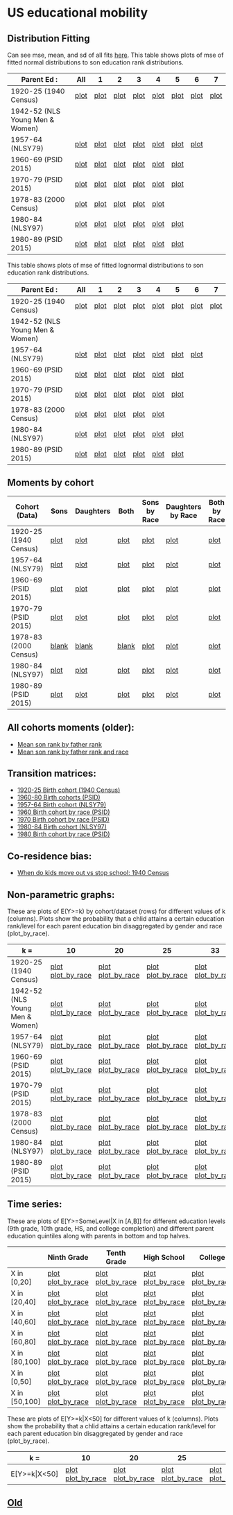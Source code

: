 # US educational mobility

## Distribution Fitting

Can see mse, mean, and sd of all fits [here](./txt/fits.txt). This table shows plots of mse of fitted normal distributions to son education rank distributions.

|  Parent Ed :                               | All | 1 | 2 | 3 | 4 | 5 | 6 | 7 |
|---------------------------------|-----------------|---|---|---|---|---|---|---|
| 1920-25 (1940 Census)           | [plot](https://media.githubusercontent.com/media/arjunsrini/mobility-results/main/figs/mse/c1940_norm_all.png) | [plot](https://media.githubusercontent.com/media/arjunsrini/mobility-results/main/figs/mse/c1940_norm_1.png) | [plot](https://media.githubusercontent.com/media/arjunsrini/mobility-results/main/figs/mse/c1940_norm_2.png) | [plot](https://media.githubusercontent.com/media/arjunsrini/mobility-results/main/figs/mse/c1940_norm_3.png) | [plot](https://media.githubusercontent.com/media/arjunsrini/mobility-results/main/figs/mse/c1940_norm_4.png) | [plot](https://media.githubusercontent.com/media/arjunsrini/mobility-results/main/figs/mse/c1940_norm_5.png) | [plot](https://media.githubusercontent.com/media/arjunsrini/mobility-results/main/figs/mse/c1940_norm_6.png) | [plot](https://media.githubusercontent.com/media/arjunsrini/mobility-results/main/figs/mse/c1940_norm_7.png) |
| 1942-52 (NLS Young Men & Women) |                 |   |   |   |   |   |   |   |
| 1957-64 (NLSY79)                | [plot](https://media.githubusercontent.com/media/arjunsrini/mobility-results/main/figs/mse/nlsy79_norm_all.png) | [plot](https://media.githubusercontent.com/media/arjunsrini/mobility-results/main/figs/mse/nlsy79_norm_1.png) | [plot](https://media.githubusercontent.com/media/arjunsrini/mobility-results/main/figs/mse/nlsy79_norm_2.png) | [plot](https://media.githubusercontent.com/media/arjunsrini/mobility-results/main/figs/mse/nlsy79_norm_3.png) | [plot](https://media.githubusercontent.com/media/arjunsrini/mobility-results/main/figs/mse/nlsy79_norm_4.png) | [plot](https://media.githubusercontent.com/media/arjunsrini/mobility-results/main/figs/mse/nlsy79_norm_5.png) | [plot](https://media.githubusercontent.com/media/arjunsrini/mobility-results/main/figs/mse/nlsy79_norm_6.png) |  |
| 1960-69 (PSID 2015)             | [plot](https://media.githubusercontent.com/media/arjunsrini/mobility-results/main/figs/mse/psid15_60_norm_all.png) | [plot](https://media.githubusercontent.com/media/arjunsrini/mobility-results/main/figs/mse/psid15_60_norm_1.png) | [plot](https://media.githubusercontent.com/media/arjunsrini/mobility-results/main/figs/mse/psid15_60_norm_2.png) | [plot](https://media.githubusercontent.com/media/arjunsrini/mobility-results/main/figs/mse/psid15_60_norm_3.png) | [plot](https://media.githubusercontent.com/media/arjunsrini/mobility-results/main/figs/mse/psid15_60_norm_4.png) | [plot](https://media.githubusercontent.com/media/arjunsrini/mobility-results/main/figs/mse/psid15_60_norm_5.png) |  |  |
| 1970-79 (PSID 2015)             |  [plot](https://media.githubusercontent.com/media/arjunsrini/mobility-results/main/figs/mse/psid15_70_norm_all.png) | [plot](https://media.githubusercontent.com/media/arjunsrini/mobility-results/main/figs/mse/psid15_70_norm_1.png) | [plot](https://media.githubusercontent.com/media/arjunsrini/mobility-results/main/figs/mse/psid15_70_norm_2.png) | [plot](https://media.githubusercontent.com/media/arjunsrini/mobility-results/main/figs/mse/psid15_70_norm_3.png) | [plot](https://media.githubusercontent.com/media/arjunsrini/mobility-results/main/figs/mse/psid15_70_norm_4.png) | [plot](https://media.githubusercontent.com/media/arjunsrini/mobility-results/main/figs/mse/psid15_70_norm_5.png) |  |  |
| 1978-83 (2000 Census)           |  [plot](https://media.githubusercontent.com/media/arjunsrini/mobility-results/main/figs/mse/c2000_norm_all.png) | [plot](https://media.githubusercontent.com/media/arjunsrini/mobility-results/main/figs/mse/c2000_norm_1.png) | [plot](https://media.githubusercontent.com/media/arjunsrini/mobility-results/main/figs/mse/c2000_norm_2.png) | [plot](https://media.githubusercontent.com/media/arjunsrini/mobility-results/main/figs/mse/c2000_norm_3.png) | [plot](https://media.githubusercontent.com/media/arjunsrini/mobility-results/main/figs/mse/c2000_norm_4.png) |  |  |  |
| 1980-84 (NLSY97)                |  [plot](https://media.githubusercontent.com/media/arjunsrini/mobility-results/main/figs/mse/nlsy97_norm_all.png) | [plot](https://media.githubusercontent.com/media/arjunsrini/mobility-results/main/figs/mse/nlsy97_norm_1.png) | [plot](https://media.githubusercontent.com/media/arjunsrini/mobility-results/main/figs/mse/nlsy97_norm_2.png) | [plot](https://media.githubusercontent.com/media/arjunsrini/mobility-results/main/figs/mse/nlsy97_norm_3.png) | [plot](https://media.githubusercontent.com/media/arjunsrini/mobility-results/main/figs/mse/nlsy97_norm_4.png) | [plot](https://media.githubusercontent.com/media/arjunsrini/mobility-results/main/figs/mse/nlsy97_norm_5.png) |  |  |
| 1980-89 (PSID 2015)             |  [plot](https://media.githubusercontent.com/media/arjunsrini/mobility-results/main/figs/mse/psid15_80_norm_all.png) | [plot](https://media.githubusercontent.com/media/arjunsrini/mobility-results/main/figs/mse/psid15_80_norm_1.png) | [plot](https://media.githubusercontent.com/media/arjunsrini/mobility-results/main/figs/mse/psid15_80_norm_2.png) | [plot](https://media.githubusercontent.com/media/arjunsrini/mobility-results/main/figs/mse/psid15_80_norm_3.png) | [plot](https://media.githubusercontent.com/media/arjunsrini/mobility-results/main/figs/mse/psid15_80_norm_4.png) | [plot](https://media.githubusercontent.com/media/arjunsrini/mobility-results/main/figs/mse/psid15_80_norm_5.png) |  |  |

This table shows plots of mse of fitted lognormal distributions to son education rank distributions.

|  Parent Ed :                               | All | 1 | 2 | 3 | 4 | 5 | 6 | 7 |
|---------------------------------|-----------------|---|---|---|---|---|---|---|
| 1920-25 (1940 Census)           | [plot](https://media.githubusercontent.com/media/arjunsrini/mobility-results/main/figs/mse/c1940_lognorm_all.png) | [plot](https://media.githubusercontent.com/media/arjunsrini/mobility-results/main/figs/mse/c1940_lognorm_1.png) | [plot](https://media.githubusercontent.com/media/arjunsrini/mobility-results/main/figs/mse/c1940_lognorm_2.png) | [plot](https://media.githubusercontent.com/media/arjunsrini/mobility-results/main/figs/mse/c1940_lognorm_3.png) | [plot](https://media.githubusercontent.com/media/arjunsrini/mobility-results/main/figs/mse/c1940_lognorm_4.png) | [plot](https://media.githubusercontent.com/media/arjunsrini/mobility-results/main/figs/mse/c1940_lognorm_5.png) | [plot](https://media.githubusercontent.com/media/arjunsrini/mobility-results/main/figs/mse/c1940_lognorm_6.png) | [plot](https://media.githubusercontent.com/media/arjunsrini/mobility-results/main/figs/mse/c1940_lognorm_7.png) |
| 1942-52 (NLS Young Men & Women) |                 |   |   |   |   |   |   |   |
| 1957-64 (NLSY79)                | [plot](https://media.githubusercontent.com/media/arjunsrini/mobility-results/main/figs/mse/nlsy79_lognorm_all.png) | [plot](https://media.githubusercontent.com/media/arjunsrini/mobility-results/main/figs/mse/nlsy79_lognorm_1.png) | [plot](https://media.githubusercontent.com/media/arjunsrini/mobility-results/main/figs/mse/nlsy79_lognorm_2.png) | [plot](https://media.githubusercontent.com/media/arjunsrini/mobility-results/main/figs/mse/nlsy79_lognorm_3.png) | [plot](https://media.githubusercontent.com/media/arjunsrini/mobility-results/main/figs/mse/nlsy79_lognorm_4.png) | [plot](https://media.githubusercontent.com/media/arjunsrini/mobility-results/main/figs/mse/nlsy79_lognorm_5.png) | [plot](https://media.githubusercontent.com/media/arjunsrini/mobility-results/main/figs/mse/nlsy79_lognorm_6.png) |  |
| 1960-69 (PSID 2015)             | [plot](https://media.githubusercontent.com/media/arjunsrini/mobility-results/main/figs/mse/psid15_60_lognorm_all.png) | [plot](https://media.githubusercontent.com/media/arjunsrini/mobility-results/main/figs/mse/psid15_60_lognorm_1.png) | [plot](https://media.githubusercontent.com/media/arjunsrini/mobility-results/main/figs/mse/psid15_60_lognorm_2.png) | [plot](https://media.githubusercontent.com/media/arjunsrini/mobility-results/main/figs/mse/psid15_60_lognorm_3.png) | [plot](https://media.githubusercontent.com/media/arjunsrini/mobility-results/main/figs/mse/psid15_60_lognorm_4.png) | [plot](https://media.githubusercontent.com/media/arjunsrini/mobility-results/main/figs/mse/psid15_60_lognorm_5.png) |  |  |
| 1970-79 (PSID 2015)             |  [plot](https://media.githubusercontent.com/media/arjunsrini/mobility-results/main/figs/mse/psid15_70_lognorm_all.png) | [plot](https://media.githubusercontent.com/media/arjunsrini/mobility-results/main/figs/mse/psid15_70_lognorm_1.png) | [plot](https://media.githubusercontent.com/media/arjunsrini/mobility-results/main/figs/mse/psid15_70_lognorm_2.png) | [plot](https://media.githubusercontent.com/media/arjunsrini/mobility-results/main/figs/mse/psid15_70_lognorm_3.png) | [plot](https://media.githubusercontent.com/media/arjunsrini/mobility-results/main/figs/mse/psid15_70_lognorm_4.png) | [plot](https://media.githubusercontent.com/media/arjunsrini/mobility-results/main/figs/mse/psid15_70_lognorm_5.png) |  |  |
| 1978-83 (2000 Census)           |  [plot](https://media.githubusercontent.com/media/arjunsrini/mobility-results/main/figs/mse/c2000_lognorm_all.png) | [plot](https://media.githubusercontent.com/media/arjunsrini/mobility-results/main/figs/mse/c2000_lognorm_1.png) | [plot](https://media.githubusercontent.com/media/arjunsrini/mobility-results/main/figs/mse/c2000_lognorm_2.png) | [plot](https://media.githubusercontent.com/media/arjunsrini/mobility-results/main/figs/mse/c2000_lognorm_3.png) | [plot](https://media.githubusercontent.com/media/arjunsrini/mobility-results/main/figs/mse/c2000_lognorm_4.png) |  |  |  |
| 1980-84 (NLSY97)                |  [plot](https://media.githubusercontent.com/media/arjunsrini/mobility-results/main/figs/mse/nlsy97_lognorm_all.png) | [plot](https://media.githubusercontent.com/media/arjunsrini/mobility-results/main/figs/mse/nlsy97_lognorm_1.png) | [plot](https://media.githubusercontent.com/media/arjunsrini/mobility-results/main/figs/mse/nlsy97_lognorm_2.png) | [plot](https://media.githubusercontent.com/media/arjunsrini/mobility-results/main/figs/mse/nlsy97_lognorm_3.png) | [plot](https://media.githubusercontent.com/media/arjunsrini/mobility-results/main/figs/mse/nlsy97_lognorm_4.png) | [plot](https://media.githubusercontent.com/media/arjunsrini/mobility-results/main/figs/mse/nlsy97_lognorm_5.png) |  |  |
| 1980-89 (PSID 2015)             |  [plot](https://media.githubusercontent.com/media/arjunsrini/mobility-results/main/figs/mse/psid15_80_lognorm_all.png) | [plot](https://media.githubusercontent.com/media/arjunsrini/mobility-results/main/figs/mse/psid15_80_lognorm_1.png) | [plot](https://media.githubusercontent.com/media/arjunsrini/mobility-results/main/figs/mse/psid15_80_lognorm_2.png) | [plot](https://media.githubusercontent.com/media/arjunsrini/mobility-results/main/figs/mse/psid15_80_lognorm_3.png) | [plot](https://media.githubusercontent.com/media/arjunsrini/mobility-results/main/figs/mse/psid15_80_lognorm_4.png) | [plot](https://media.githubusercontent.com/media/arjunsrini/mobility-results/main/figs/mse/psid15_80_lognorm_5.png) |  |  |

## Moments by cohort

| Cohort (Data)      | Sons      | Daughters | Both |Sons by Race |Daughters by Race |Both by Race |
| ----------- | ----------- |  ----------- | ----------- | ----------- |----------- |----------- |
| 1920-25 (1940 Census) | [plot](https://media.githubusercontent.com/media/arjunsrini/mobility-results/main/figs/moments/c1940_son.png) | [plot](https://media.githubusercontent.com/media/arjunsrini/mobility-results/main/figs/moments/c1940_dot.png) | [plot](https://media.githubusercontent.com/media/arjunsrini/mobility-results/main/figs/moments/c1940_bth.png) | [plot](https://media.githubusercontent.com/media/arjunsrini/mobility-results/main/figs/moments/c1940_son_race.png) | [plot](https://media.githubusercontent.com/media/arjunsrini/mobility-results/main/figs/moments/c1940_dot_race.png) | [plot](https://media.githubusercontent.com/media/arjunsrini/mobility-results/main/figs/moments/c1940_bth_race.png) |
| 1957-64 (NLSY79) | [plot](https://media.githubusercontent.com/media/arjunsrini/mobility-results/main/figs/moments/nlsy79_son.png) | [plot](https://media.githubusercontent.com/media/arjunsrini/mobility-results/main/figs/moments/nlsy79_dot.png) | [plot](https://media.githubusercontent.com/media/arjunsrini/mobility-results/main/figs/moments/nlsy79_bth.png) | [plot](https://media.githubusercontent.com/media/arjunsrini/mobility-results/main/figs/moments/nlsy79_son_race.png) | [plot](https://media.githubusercontent.com/media/arjunsrini/mobility-results/main/figs/moments/nlsy79_dot_race.png) | [plot](https://media.githubusercontent.com/media/arjunsrini/mobility-results/main/figs/moments/nlsy79_bth_race.png) |
| 1960-69 (PSID 2015) | [plot](https://media.githubusercontent.com/media/arjunsrini/mobility-results/main/figs/moments/psid60_son.png) | [plot](https://media.githubusercontent.com/media/arjunsrini/mobility-results/main/figs/moments/psid60_dot.png) | [plot](https://media.githubusercontent.com/media/arjunsrini/mobility-results/main/figs/moments/psid60_bth.png) | [plot](https://media.githubusercontent.com/media/arjunsrini/mobility-results/main/figs/moments/psid60_son_race.png) | [plot](https://media.githubusercontent.com/media/arjunsrini/mobility-results/main/figs/moments/psid60_dot_race.png) | [plot](https://media.githubusercontent.com/media/arjunsrini/mobility-results/main/figs/moments/psid60_bth_race.png) |
| 1970-79 (PSID 2015) | [plot](https://media.githubusercontent.com/media/arjunsrini/mobility-results/main/figs/moments/psid70_son.png) | [plot](https://media.githubusercontent.com/media/arjunsrini/mobility-results/main/figs/moments/psid70_dot.png) | [plot](https://media.githubusercontent.com/media/arjunsrini/mobility-results/main/figs/moments/psid70_bth.png) | [plot](https://media.githubusercontent.com/media/arjunsrini/mobility-results/main/figs/moments/psid70_son_race.png) | [plot](https://media.githubusercontent.com/media/arjunsrini/mobility-results/main/figs/moments/psid70_dot_race.png) | [plot](https://media.githubusercontent.com/media/arjunsrini/mobility-results/main/figs/moments/psid70_bth_race.png) |
| 1978-83 (2000 Census) | [blank](https://media.githubusercontent.com/media/arjunsrini/mobility-results/main/figs/moments/c2000_son.png) | [blank](https://media.githubusercontent.com/media/arjunsrini/mobility-results/main/figs/moments/c2000_dot.png) | [blank](https://media.githubusercontent.com/media/arjunsrini/mobility-results/main/figs/moments/c2000_bth.png) | [plot](https://media.githubusercontent.com/media/arjunsrini/mobility-results/main/figs/moments/c2000_son_race.png) | [plot](https://media.githubusercontent.com/media/arjunsrini/mobility-results/main/figs/moments/c2000_dot_race.png) | [plot](https://media.githubusercontent.com/media/arjunsrini/mobility-results/main/figs/moments/c2000_bth_race.png) |
| 1980-84 (NLSY97) | [plot](https://media.githubusercontent.com/media/arjunsrini/mobility-results/main/figs/moments/nlsy97_son.png) | [plot](https://media.githubusercontent.com/media/arjunsrini/mobility-results/main/figs/moments/nlsy97_dot.png) | [plot](https://media.githubusercontent.com/media/arjunsrini/mobility-results/main/figs/moments/nlsy97_bth.png) | [plot](https://media.githubusercontent.com/media/arjunsrini/mobility-results/main/figs/moments/nlsy97_son_race.png) | [plot](https://media.githubusercontent.com/media/arjunsrini/mobility-results/main/figs/moments/nlsy97_dot_race.png) | [plot](https://media.githubusercontent.com/media/arjunsrini/mobility-results/main/figs/moments/nlsy97_bth_race.png) |
| 1980-89 (PSID 2015) | [plot](https://media.githubusercontent.com/media/arjunsrini/mobility-results/main/figs/moments/psid80_son.png) | [plot](https://media.githubusercontent.com/media/arjunsrini/mobility-results/main/figs/moments/psid80_dot.png) | [plot](https://media.githubusercontent.com/media/arjunsrini/mobility-results/main/figs/moments/psid80_bth.png) | [plot](https://media.githubusercontent.com/media/arjunsrini/mobility-results/main/figs/moments/psid80_son_race.png) | [plot](https://media.githubusercontent.com/media/arjunsrini/mobility-results/main/figs/moments/psid80_dot_race.png) | [plot](https://media.githubusercontent.com/media/arjunsrini/mobility-results/main/figs/moments/psid80_bth_race.png) |

## All cohorts moments (older):
- [Mean son rank by father rank](https://media.githubusercontent.com/media/arjunsrini/mobility-results/main/figs/moms/father-son-rank.png)
- [Mean son rank by father rank and race](https://media.githubusercontent.com/media/arjunsrini/mobility-results/main/figs/moms/father-son-rank-race.png)

## Transition matrices:
- [1920-25 Birth cohort (1940 Census)](./txt/census1940.txt)
- [1960-80 Birth cohorts (PSID)](./psid_tms.md)
- [1957-64 Birth cohort (NLSY79)](./txt/nlsy79.txt)
- [1960 Birth cohort by race (PSID)](./1960psid_tms_race.md)
- [1970 Birth cohort by race (PSID)](./1970psid_tms_race.md)
- [1980-84 Birth cohort (NLSY97)](./txt/nlsy97.txt)
- [1980 Birth cohort by race (PSID)](./1980psid_tms_race.md)

## Co-residence bias:
- [When do kids move out vs stop school: 1940 Census](./1940_coresidence_bias.md)

## Non-parametric graphs:
These are plots of E(Y>=k) by cohort/dataset (rows) for different values of k (columns). Plots show the probability that a chlid attains a certain education rank/level for each parent education bin disaggregated by gender and race (plot_by_race).

| k =                          | 10                | 20                | 25                | 33                | 50                | HS                |
|---------------------------|-------------------|-------------------|-------------------|-------------------|-------------------|-------------------|
| 1920-25 (1940 Census)     | [plot](https://media.githubusercontent.com/media/arjunsrini/mobility-results/main/figs/n/c1940_abv_10.png) [plot_by_race](https://media.githubusercontent.com/media/arjunsrini/mobility-results/main/figs/n/c1940_abv_10_race.png) | [plot](https://media.githubusercontent.com/media/arjunsrini/mobility-results/main/figs/n/c1940_abv_20.png) [plot_by_race](https://media.githubusercontent.com/media/arjunsrini/mobility-results/main/figs/n/c1940_abv_20_race.png) | [plot](https://media.githubusercontent.com/media/arjunsrini/mobility-results/main/figs/n/c1940_abv_25.png) [plot_by_race](https://media.githubusercontent.com/media/arjunsrini/mobility-results/main/figs/n/c1940_abv_25_race.png) | [plot](https://media.githubusercontent.com/media/arjunsrini/mobility-results/main/figs/n/c1940_abv_33.png) [plot_by_race](https://media.githubusercontent.com/media/arjunsrini/mobility-results/main/figs/n/c1940_abv_33_race.png) | [plot](https://media.githubusercontent.com/media/arjunsrini/mobility-results/main/figs/n/c1940_abv_50.png) [plot_by_race](https://media.githubusercontent.com/media/arjunsrini/mobility-results/main/figs/n/c1940_abv_50_race.png) | [plot](https://media.githubusercontent.com/media/arjunsrini/mobility-results/main/figs/n/c1940_hs.png) [plot_by_race](https://media.githubusercontent.com/media/arjunsrini/mobility-results/main/figs/n/c1940_hs_race.png) |
| 1942-52 (NLS Young Men & Women)     | [plot](https://media.githubusercontent.com/media/arjunsrini/mobility-results/main/figs/n/nls66_abv_10.png) [plot_by_race](https://media.githubusercontent.com/media/arjunsrini/mobility-results/main/figs/n/nls66_abv_10_race.png) | [plot](https://media.githubusercontent.com/media/arjunsrini/mobility-results/main/figs/n/nls66_abv_20.png) [plot_by_race](https://media.githubusercontent.com/media/arjunsrini/mobility-results/main/figs/n/nls66_abv_20_race.png) | [plot](https://media.githubusercontent.com/media/arjunsrini/mobility-results/main/figs/n/nls66_abv_25.png) [plot_by_race](https://media.githubusercontent.com/media/arjunsrini/mobility-results/main/figs/n/nls66_abv_25_race.png) | [plot](https://media.githubusercontent.com/media/arjunsrini/mobility-results/main/figs/n/nls66_abv_33.png) [plot_by_race](https://media.githubusercontent.com/media/arjunsrini/mobility-results/main/figs/n/nls66_abv_33_race.png) | [plot](https://media.githubusercontent.com/media/arjunsrini/mobility-results/main/figs/n/nls66_abv_50.png) [plot_by_race](https://media.githubusercontent.com/media/arjunsrini/mobility-results/main/figs/n/nls66_abv_50_race.png) | [plot](https://media.githubusercontent.com/media/arjunsrini/mobility-results/main/figs/n/nls66_hs.png) [plot_by_race](https://media.githubusercontent.com/media/arjunsrini/mobility-results/main/figs/n/nls66_hs_race.png) |
| 1957-64 (NLSY79)     | [plot](https://media.githubusercontent.com/media/arjunsrini/mobility-results/main/figs/n/nlsy79_abv_10.png) [plot_by_race](https://media.githubusercontent.com/media/arjunsrini/mobility-results/main/figs/n/nlsy79_abv_10_race.png) | [plot](https://media.githubusercontent.com/media/arjunsrini/mobility-results/main/figs/n/nlsy79_abv_20.png) [plot_by_race](https://media.githubusercontent.com/media/arjunsrini/mobility-results/main/figs/n/nlsy79_abv_20_race.png) | [plot](https://media.githubusercontent.com/media/arjunsrini/mobility-results/main/figs/n/nlsy79_abv_25.png) [plot_by_race](https://media.githubusercontent.com/media/arjunsrini/mobility-results/main/figs/n/nlsy79_abv_25_race.png) | [plot](https://media.githubusercontent.com/media/arjunsrini/mobility-results/main/figs/n/nlsy79_abv_33.png) [plot_by_race](https://media.githubusercontent.com/media/arjunsrini/mobility-results/main/figs/n/nlsy79_abv_33_race.png) | [plot](https://media.githubusercontent.com/media/arjunsrini/mobility-results/main/figs/n/nlsy79_abv_50.png) [plot_by_race](https://media.githubusercontent.com/media/arjunsrini/mobility-results/main/figs/n/nlsy79_abv_50_race.png) | [plot](https://media.githubusercontent.com/media/arjunsrini/mobility-results/main/figs/n/nlsy79_hs.png) [plot_by_race](https://media.githubusercontent.com/media/arjunsrini/mobility-results/main/figs/n/nlsy79_hs_race.png) |
| 1960-69 (PSID 2015)     | [plot](https://media.githubusercontent.com/media/arjunsrini/mobility-results/main/figs/n/psid15_60_abv_10.png) [plot_by_race](https://media.githubusercontent.com/media/arjunsrini/mobility-results/main/figs/n/psid15_60_abv_10_race.png) | [plot](https://media.githubusercontent.com/media/arjunsrini/mobility-results/main/figs/n/psid15_60_abv_20.png) [plot_by_race](https://media.githubusercontent.com/media/arjunsrini/mobility-results/main/figs/n/psid15_60_abv_20_race.png) | [plot](https://media.githubusercontent.com/media/arjunsrini/mobility-results/main/figs/n/psid15_60_abv_25.png) [plot_by_race](https://media.githubusercontent.com/media/arjunsrini/mobility-results/main/figs/n/psid15_60_abv_25_race.png) | [plot](https://media.githubusercontent.com/media/arjunsrini/mobility-results/main/figs/n/nlsy7psid15_60_abv_33.png) [plot_by_race](https://media.githubusercontent.com/media/arjunsrini/mobility-results/main/figs/n/psid15_60_abv_33_race.png) | [plot](https://media.githubusercontent.com/media/arjunsrini/mobility-results/main/figs/n/psid15_60_abv_50.png) [plot_by_race](https://media.githubusercontent.com/media/arjunsrini/mobility-results/main/figs/n/psid15_60_abv_50_race.png) | [plot](https://media.githubusercontent.com/media/arjunsrini/mobility-results/main/figs/n/psid15_60_hs.png) [plot_by_race](https://media.githubusercontent.com/media/arjunsrini/mobility-results/main/figs/n/psid15_60_hs_race.png) |
| 1970-79 (PSID 2015)     | [plot](https://media.githubusercontent.com/media/arjunsrini/mobility-results/main/figs/n/psid15_70_abv_10.png) [plot_by_race](https://media.githubusercontent.com/media/arjunsrini/mobility-results/main/figs/n/psid15_70_abv_10_race.png) | [plot](https://media.githubusercontent.com/media/arjunsrini/mobility-results/main/figs/n/psid15_70_abv_20.png) [plot_by_race](https://media.githubusercontent.com/media/arjunsrini/mobility-results/main/figs/n/psid15_70_abv_20_race.png) | [plot](https://media.githubusercontent.com/media/arjunsrini/mobility-results/main/figs/n/psid15_70_abv_25.png) [plot_by_race](https://media.githubusercontent.com/media/arjunsrini/mobility-results/main/figs/n/psid15_70_abv_25_race.png) | [plot](https://media.githubusercontent.com/media/arjunsrini/mobility-results/main/figs/n/psid15_70_abv_33.png) [plot_by_race](https://media.githubusercontent.com/media/arjunsrini/mobility-results/main/figs/n/psid15_70_abv_33_race.png) | [plot](https://media.githubusercontent.com/media/arjunsrini/mobility-results/main/figs/n/psid15_70_abv_50.png) [plot_by_race](https://media.githubusercontent.com/media/arjunsrini/mobility-results/main/figs/n/psid15_70_abv_50_race.png) | [plot](https://media.githubusercontent.com/media/arjunsrini/mobility-results/main/figs/n/psid15_70_hs.png) [plot_by_race](https://media.githubusercontent.com/media/arjunsrini/mobility-results/main/figs/n/psid15_70_hs_race.png) |
| 1978-83 (2000 Census)     | [plot](https://media.githubusercontent.com/media/arjunsrini/mobility-results/main/figs/n/c2000_abv_10.png) [plot_by_race](https://media.githubusercontent.com/media/arjunsrini/mobility-results/main/figs/n/c2000_abv_10_race.png) | [plot](https://media.githubusercontent.com/media/arjunsrini/mobility-results/main/figs/n/c2000_abv_20.png) [plot_by_race](https://media.githubusercontent.com/media/arjunsrini/mobility-results/main/figs/n/c2000_abv_20_race.png) | [plot](https://media.githubusercontent.com/media/arjunsrini/mobility-results/main/figs/n/c2000_abv_25.png) [plot_by_race](https://media.githubusercontent.com/media/arjunsrini/mobility-results/main/figs/n/c2000_abv_25_race.png) | [plot](https://media.githubusercontent.com/media/arjunsrini/mobility-results/main/figs/n/c2000_abv_33.png) [plot_by_race](https://media.githubusercontent.com/media/arjunsrini/mobility-results/main/figs/n/c2000_abv_33_race.png) | [plot](https://media.githubusercontent.com/media/arjunsrini/mobility-results/main/figs/n/c2000_abv_50.png) [plot_by_race](https://media.githubusercontent.com/media/arjunsrini/mobility-results/main/figs/n/c2000_abv_50_race.png) | [plot](https://media.githubusercontent.com/media/arjunsrini/mobility-results/main/figs/n/c2000_hs.png) [plot_by_race](https://media.githubusercontent.com/media/arjunsrini/mobility-results/main/figs/n/c2000_hs_race.png) |
| 1980-84 (NLSY97)     | [plot](https://media.githubusercontent.com/media/arjunsrini/mobility-results/main/figs/n/nlsy97_abv_10.png) [plot_by_race](https://media.githubusercontent.com/media/arjunsrini/mobility-results/main/figs/n/nlsy97_abv_10_race.png) | [plot](https://media.githubusercontent.com/media/arjunsrini/mobility-results/main/figs/n/nlsy97_abv_20.png) [plot_by_race](https://media.githubusercontent.com/media/arjunsrini/mobility-results/main/figs/n/nlsy97_abv_20_race.png) | [plot](https://media.githubusercontent.com/media/arjunsrini/mobility-results/main/figs/n/nlsy97_abv_25.png) [plot_by_race](https://media.githubusercontent.com/media/arjunsrini/mobility-results/main/figs/n/nlsy97_abv_25_race.png) | [plot](https://media.githubusercontent.com/media/arjunsrini/mobility-results/main/figs/n/nlsy97_abv_33.png) [plot_by_race](https://media.githubusercontent.com/media/arjunsrini/mobility-results/main/figs/n/nlsy97_abv_33_race.png) | [plot](https://media.githubusercontent.com/media/arjunsrini/mobility-results/main/figs/n/nlsy97_abv_50.png) [plot_by_race](https://media.githubusercontent.com/media/arjunsrini/mobility-results/main/figs/n/nlsy97_abv_50_race.png) | [plot](https://media.githubusercontent.com/media/arjunsrini/mobility-results/main/figs/n/nlsy97_hs.png) [plot_by_race](https://media.githubusercontent.com/media/arjunsrini/mobility-results/main/figs/n/nlsy97_hs_race.png) |
| 1980-89 (PSID 2015)     | [plot](https://media.githubusercontent.com/media/arjunsrini/mobility-results/main/figs/n/psid15_80_abv_10.png) [plot_by_race](https://media.githubusercontent.com/media/arjunsrini/mobility-results/main/figs/n/psid15_80_abv_10_race.png) | [plot](https://media.githubusercontent.com/media/arjunsrini/mobility-results/main/figs/n/psid15_80_abv_20.png) [plot_by_race](https://media.githubusercontent.com/media/arjunsrini/mobility-results/main/figs/n/psid15_80_abv_20_race.png) | [plot](https://media.githubusercontent.com/media/arjunsrini/mobility-results/main/figs/n/psid15_80_abv_25.png) [plot_by_race](https://media.githubusercontent.com/media/arjunsrini/mobility-results/main/figs/n/psid15_80_abv_25_race.png) | [plot](https://media.githubusercontent.com/media/arjunsrini/mobility-results/main/figs/n/psid15_80_abv_33.png) [plot_by_race](https://media.githubusercontent.com/media/arjunsrini/mobility-results/main/figs/n/psid15_80_abv_33_race.png) | [plot](https://media.githubusercontent.com/media/arjunsrini/mobility-results/main/figs/n/psid15_80_abv_50.png) [plot_by_race](https://media.githubusercontent.com/media/arjunsrini/mobility-results/main/figs/n/psid15_80_abv_50_race.png) | [plot](https://media.githubusercontent.com/media/arjunsrini/mobility-results/main/figs/n/psid15_80_hs.png) [plot_by_race](https://media.githubusercontent.com/media/arjunsrini/mobility-results/main/figs/n/psid15_80_hs_race.png) |

## Time series:
These are plots of E[Y>=SomeLevel\|X in [A,B]] for different education levels (9th grade, 10th grade, HS, and college completion) and different parent education quintiles along with parents in bottom and top halves.

|               | Ninth Grade       | Tenth Grade | High School | College |
|---------------|-------------------|-------------|-------------|---------|
| X in [0,20]   | [plot](https://media.githubusercontent.com/media/arjunsrini/mobility-results/main/figs/ts2/E_ninth_0_20_ts.png) [plot_by_race](https://media.githubusercontent.com/media/arjunsrini/mobility-results/main/figs/ts2/E_ninth_0_20_race_ts.png) | [plot](https://media.githubusercontent.com/media/arjunsrini/mobility-results/main/figs/ts2/E_tenth_0_20_ts.png) [plot_by_race](https://media.githubusercontent.com/media/arjunsrini/mobility-results/main/figs/ts2/E_tenth_0_20_race_ts.png) | [plot](https://media.githubusercontent.com/media/arjunsrini/mobility-results/main/figs/ts2/E_hs_0_20_ts.png) [plot_by_race](https://media.githubusercontent.com/media/arjunsrini/mobility-results/main/figs/ts2/E_hs_0_20_race_ts.png) | [plot](https://media.githubusercontent.com/media/arjunsrini/mobility-results/main/figs/ts2/E_col_0_20_ts.png) [plot_by_race](https://media.githubusercontent.com/media/arjunsrini/mobility-results/main/figs/ts2/E_col_0_20_race_ts.png) |
| X in [20,40]   | [plot](https://media.githubusercontent.com/media/arjunsrini/mobility-results/main/figs/ts2/E_ninth_20_40_ts.png) [plot_by_race](https://media.githubusercontent.com/media/arjunsrini/mobility-results/main/figs/ts2/E_ninth_20_40_race_ts.png) | [plot](https://media.githubusercontent.com/media/arjunsrini/mobility-results/main/figs/ts2/E_tenth_20_40_ts.png) [plot_by_race](https://media.githubusercontent.com/media/arjunsrini/mobility-results/main/figs/ts2/E_tenth_20_40_race_ts.png) | [plot](https://media.githubusercontent.com/media/arjunsrini/mobility-results/main/figs/ts2/E_hs_20_40_ts.png) [plot_by_race](https://media.githubusercontent.com/media/arjunsrini/mobility-results/main/figs/ts2/E_hs_20_40_race_ts.png) | [plot](https://media.githubusercontent.com/media/arjunsrini/mobility-results/main/figs/ts2/E_col_20_40_ts.png) [plot_by_race](https://media.githubusercontent.com/media/arjunsrini/mobility-results/main/figs/ts2/E_col_20_40_race_ts.png) |
| X in [40,60]   | [plot](https://media.githubusercontent.com/media/arjunsrini/mobility-results/main/figs/ts2/E_ninth_40_60_ts.png) [plot_by_race](https://media.githubusercontent.com/media/arjunsrini/mobility-results/main/figs/ts2/E_ninth_40_60_race_ts.png) | [plot](https://media.githubusercontent.com/media/arjunsrini/mobility-results/main/figs/ts2/E_tenth_40_60_ts.png) [plot_by_race](https://media.githubusercontent.com/media/arjunsrini/mobility-results/main/figs/ts2/E_tenth_40_60_race_ts.png) | [plot](https://media.githubusercontent.com/media/arjunsrini/mobility-results/main/figs/ts2/E_hs_40_60_ts.png) [plot_by_race](https://media.githubusercontent.com/media/arjunsrini/mobility-results/main/figs/ts2/E_hs_40_60_race_ts.png) | [plot](https://media.githubusercontent.com/media/arjunsrini/mobility-results/main/figs/ts2/E_col_40_60_ts.png) [plot_by_race](https://media.githubusercontent.com/media/arjunsrini/mobility-results/main/figs/ts2/E_col_40_60_race_ts.png) |
| X in [60,80]   | [plot](https://media.githubusercontent.com/media/arjunsrini/mobility-results/main/figs/ts2/E_ninth_60_80_ts.png) [plot_by_race](https://media.githubusercontent.com/media/arjunsrini/mobility-results/main/figs/ts2/E_ninth_60_80_race_ts.png) | [plot](https://media.githubusercontent.com/media/arjunsrini/mobility-results/main/figs/ts2/E_tenth_60_80_ts.png) [plot_by_race](https://media.githubusercontent.com/media/arjunsrini/mobility-results/main/figs/ts2/E_tenth_60_80_race_ts.png) | [plot](https://media.githubusercontent.com/media/arjunsrini/mobility-results/main/figs/ts2/E_hs_60_80_ts.png) [plot_by_race](https://media.githubusercontent.com/media/arjunsrini/mobility-results/main/figs/ts2/E_hs_60_80_race_ts.png) | [plot](https://media.githubusercontent.com/media/arjunsrini/mobility-results/main/figs/ts2/E_col_60_80_ts.png) [plot_by_race](https://media.githubusercontent.com/media/arjunsrini/mobility-results/main/figs/ts2/E_col_60_80_race_ts.png) |
| X in [80,100]   | [plot](https://media.githubusercontent.com/media/arjunsrini/mobility-results/main/figs/ts2/E_ninth_80_100_ts.png) [plot_by_race](https://media.githubusercontent.com/media/arjunsrini/mobility-results/main/figs/ts2/E_ninth_80_100_race_ts.png) | [plot](https://media.githubusercontent.com/media/arjunsrini/mobility-results/main/figs/ts2/E_tenth_80_100_ts.png) [plot_by_race](https://media.githubusercontent.com/media/arjunsrini/mobility-results/main/figs/ts2/E_tenth_80_100_race_ts.png) | [plot](https://media.githubusercontent.com/media/arjunsrini/mobility-results/main/figs/ts2/E_hs_80_100_ts.png) [plot_by_race](https://media.githubusercontent.com/media/arjunsrini/mobility-results/main/figs/ts2/E_hs_80_100_race_ts.png) | [plot](https://media.githubusercontent.com/media/arjunsrini/mobility-results/main/figs/ts2/E_col_80_100_ts.png) [plot_by_race](https://media.githubusercontent.com/media/arjunsrini/mobility-results/main/figs/ts2/E_col_80_100_race_ts.png) |
| X in [0,50]   | [plot](https://media.githubusercontent.com/media/arjunsrini/mobility-results/main/figs/ts2/E_ninth_0_50_ts.png) [plot_by_race](https://media.githubusercontent.com/media/arjunsrini/mobility-results/main/figs/ts2/E_ninth_0_50_race_ts.png) | [plot](https://media.githubusercontent.com/media/arjunsrini/mobility-results/main/figs/ts2/E_tenth_0_50_ts.png) [plot_by_race](https://media.githubusercontent.com/media/arjunsrini/mobility-results/main/figs/ts2/E_tenth_0_50_race_ts.png) | [plot](https://media.githubusercontent.com/media/arjunsrini/mobility-results/main/figs/ts2/E_hs_0_50_ts.png) [plot_by_race](https://media.githubusercontent.com/media/arjunsrini/mobility-results/main/figs/ts2/E_hs_0_50_race_ts.png) | [plot](https://media.githubusercontent.com/media/arjunsrini/mobility-results/main/figs/ts2/E_col_0_50_ts.png) [plot_by_race](https://media.githubusercontent.com/media/arjunsrini/mobility-results/main/figs/ts2/E_col_0_50_race_ts.png) |
| X in [50,100]   | [plot](https://media.githubusercontent.com/media/arjunsrini/mobility-results/main/figs/ts2/E_ninth_50_100_ts.png) [plot_by_race](https://media.githubusercontent.com/media/arjunsrini/mobility-results/main/figs/ts2/E_ninth_50_100_race_ts.png) | [plot](https://media.githubusercontent.com/media/arjunsrini/mobility-results/main/figs/ts2/E_tenth_50_100_ts.png) [plot_by_race](https://media.githubusercontent.com/media/arjunsrini/mobility-results/main/figs/ts2/E_tenth_50_100_race_ts.png) | [plot](https://media.githubusercontent.com/media/arjunsrini/mobility-results/main/figs/ts2/E_hs_50_100_ts.png) [plot_by_race](https://media.githubusercontent.com/media/arjunsrini/mobility-results/main/figs/ts2/E_hs_50_100_race_ts.png) | [plot](https://media.githubusercontent.com/media/arjunsrini/mobility-results/main/figs/ts2/E_col_50_100_ts.png) [plot_by_race](https://media.githubusercontent.com/media/arjunsrini/mobility-results/main/figs/ts2/E_col_50_100_race_ts.png) |


These are plots of E[Y>=k\|X<50] for different values of k (columns). Plots show the probability that a chlid attains a certain education rank/level for each parent education bin disaggregated by gender and race (plot_by_race).

| k =           | 10   | 20   | 25   | 33   | 50   | HS   |
|---------------|------|------|------|------|------|------|
| E[Y>=k\|X<50] | [plot](https://media.githubusercontent.com/media/arjunsrini/mobility-results/main/figs/ts/E_10_ts.png) [plot_by_race](https://media.githubusercontent.com/media/arjunsrini/mobility-results/main/figs/ts/E_10_race_ts.png) | [plot](https://media.githubusercontent.com/media/arjunsrini/mobility-results/main/figs/ts/E_20_ts.png) [plot_by_race](https://media.githubusercontent.com/media/arjunsrini/mobility-results/main/figs/ts/E_20_race_ts.png) | [plot](https://media.githubusercontent.com/media/arjunsrini/mobility-results/main/figs/ts/E_25_ts.png) [plot_by_race](https://media.githubusercontent.com/media/arjunsrini/mobility-results/main/figs/ts/E_25_race_ts.png) | [plot](https://media.githubusercontent.com/media/arjunsrini/mobility-results/main/figs/ts/E_33_ts.png) [plot_by_race](https://media.githubusercontent.com/media/arjunsrini/mobility-results/main/figs/ts/E_33_race_ts.png) | [plot](https://media.githubusercontent.com/media/arjunsrini/mobility-results/main/figs/ts/E_50_ts.png) [plot_by_race](https://media.githubusercontent.com/media/arjunsrini/mobility-results/main/figs/ts/E_50_race_ts.png) | [plot](https://media.githubusercontent.com/media/arjunsrini/mobility-results/main/figs/ts/E_HS_ts.png) [plot_by_race](https://media.githubusercontent.com/media/arjunsrini/mobility-results/main/figs/ts/E_HS_race_ts.png) |

## [Old](./old) 
